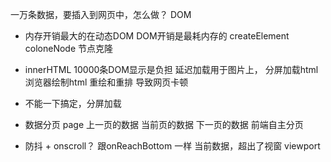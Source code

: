 一万条数据，要插入到网页中，怎么做？
DOM 

- 内存开销最大的在动态DOM
 DOM开销是最耗内存的
 createElement 
 coloneNode 节点克隆

- innerHTML
 10000条DOM显示是负担
 延迟加载用于图片上，
 分屏加载html
 浏览器绘制html 重绘和重排 导致网页卡顿

- 不能一下搞定，分屏加载
 - 数据分页 page 上一页的数据 当前页的数据 下一页的数据
   前端自主分页
 - 防抖 + onscroll？
   跟onReachBottom 一样
   当前数据，超出了视窗 viewport
   
 